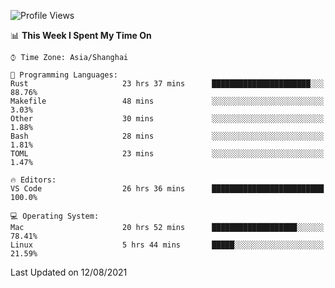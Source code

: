 <!--START_SECTION:waka-->
![Profile Views](http://img.shields.io/badge/Profile%20Views-4-blue)

📊 **This Week I Spent My Time On** 

```text
⌚︎ Time Zone: Asia/Shanghai

💬 Programming Languages: 
Rust                     23 hrs 37 mins      ██████████████████████░░░   88.76% 
Makefile                 48 mins             ░░░░░░░░░░░░░░░░░░░░░░░░░   3.03% 
Other                    30 mins             ░░░░░░░░░░░░░░░░░░░░░░░░░   1.88% 
Bash                     28 mins             ░░░░░░░░░░░░░░░░░░░░░░░░░   1.81% 
TOML                     23 mins             ░░░░░░░░░░░░░░░░░░░░░░░░░   1.47%

🔥 Editors: 
VS Code                  26 hrs 36 mins      █████████████████████████   100.0%

💻 Operating System: 
Mac                      20 hrs 52 mins      ███████████████████░░░░░░   78.41% 
Linux                    5 hrs 44 mins       █████░░░░░░░░░░░░░░░░░░░░   21.59%

```


 Last Updated on 12/08/2021
<!--END_SECTION:waka-->
